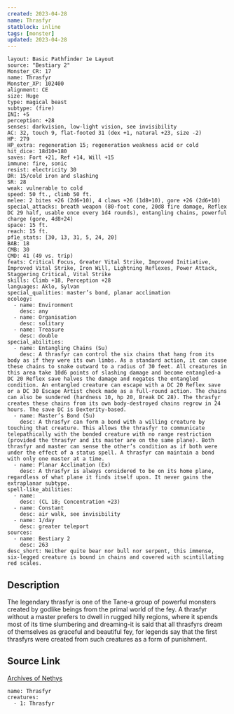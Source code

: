 ```yaml
---
created: 2023-04-28
name: Thrasfyr
statblock: inline
tags: [monster]
updated: 2023-04-28
---
```

```statblock
layout: Basic Pathfinder 1e Layout
source: "Bestiary 2"
Monster_CR: 17
name: Thrasfyr
Monster_XP: 102400
alignment: CE
size: Huge
type: magical beast
subtype: (fire)
INI: +5
perception: +28
senses: darkvision, low-light vision, see invisibility
AC: 32, touch 9, flat-footed 31 (dex +1, natural +23, size -2)
HP: 279
HP_extra: regeneration 15; regeneration weakness acid or cold
hit_dice: 18d10+180
saves: Fort +21, Ref +14, Will +15
immune: fire, sonic
resist: electricity 30
DR: 15/cold iron and slashing
SR: 28
weak: vulnerable to cold
speed: 50 ft., climb 50 ft.
melee: 2 bites +26 (2d6+10), 4 claws +26 (1d8+10), gore +26 (2d6+10)
special_attacks: breath weapon (80-foot cone, 20d8 fire damage, Reflex DC 29 half, usable once every 1d4 rounds), entangling chains, powerful charge (gore, 4d8+24)
space: 15 ft.
reach: 15 ft.
pf1e_stats: [30, 13, 31, 5, 24, 20]
BAB: 18
CMB: 30
CMD: 41 (49 vs. trip)
feats: Critical Focus, Greater Vital Strike, Improved Initiative, Improved Vital Strike, Iron Will, Lightning Reflexes, Power Attack, Staggering Critical, Vital Strike
skills: Climb +18, Perception +28
languages: Aklo, Sylvan
special_qualities: master’s bond, planar acclimation
ecology:
  - name: Environment
    desc: any
  - name: Organisation
    desc: solitary
  - name: Treasure
    desc: double
special_abilities:
  - name: Entangling Chains (Su)
    desc: A thrasfyr can control the six chains that hang from its body as if they were its own limbs. As a standard action, it can cause these chains to snake outward to a radius of 30 feet. All creatures in this area take 10d6 points of slashing damage and become entangled-a DC 20 Reflex save halves the damage and negates the entangled condition. An entangled creature can escape with a DC 20 Reflex save or a DC 30 Escape Artist check made as a full-round action. The chains can also be sundered (hardness 10, hp 20, Break DC 28). The thrasfyr creates these chains from its own body-destroyed chains regrow in 24 hours. The save DC is Dexterity-based.
  - name: Master’s Bond (Su)
    desc: A thrasfyr can form a bond with a willing creature by touching that creature. This allows the thrasfyr to communicate telepathically with the bonded creature with no range restriction (provided the thrasfyr and its master are on the same plane). Both thrasfyr and master can sense the other’s condition as if both were under the effect of a status spell. A thrasfyr can maintain a bond with only one master at a time.
  - name: Planar Acclimation (Ex)
    desc: A thrasfyr is always considered to be on its home plane, regardless of what plane it finds itself upon. It never gains the extraplanar subtype.
spell-like_abilities:
  - name:
    desc: (CL 18; Concentration +23)
  - name: Constant
    desc: air walk, see invisibility
  - name: 1/day
    desc: greater teleport
sources:
  - name: Bestiary 2
    desc: 263
desc_short: Neither quite bear nor bull nor serpent, this immense, six-legged creature is bound in chains and covered with scintillating red scales.
```
## Description
The legendary thrasfyr is one of the Tane-a group of powerful monsters created by godlike beings from the primal world of the fey. A thrasfyr without a master prefers to dwell in rugged hilly regions, where it spends most of its time slumbering and dreaming-it is said that all thrasfyrs dream of themselves as graceful and beautiful fey, for legends say that the first thrasfyrs were created from such creatures as a form of punishment.
## Source Link
[Archives of Nethys](https://aonprd.com/MonsterDisplay.aspx?ItemName=Thrasfyr)
```encounter-table
name: Thrasfyr
creatures:
  - 1: Thrasfyr
```
